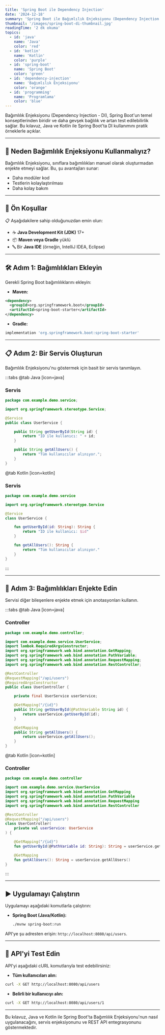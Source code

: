 ```yaml
---
title: 'Spring Boot ile Dependency Injection'
date: '2024-12-18'
summary: 'Spring Boot ile Bağımlılık Enjeksiyonu (Dependency Injection - DI) nasıl çalışır? Java ve Kotlin örnekleriyle temel kavramlar, anotasyonlar ve pratik kullanım senaryolarını öğrenin.'
thumbnail: '/images/spring-boot-di-thumbnail.jpg'
readingTime: '2 dk okuma'
topics:
  - id: 'java'
    name: 'Java'
    color: 'red'
  - id: 'kotlin'
    name: 'Kotlin'
    color: 'purple'
  - id: 'spring-boot'
    name: 'Spring Boot'
    color: 'green'
  - id: 'dependency-injection'
    name: 'Bağımlılık Enjeksiyonu'
    color: 'orange'
  - id: 'programming'
    name: 'Programlama'
    color: 'blue'
---
```


Bağımlılık Enjeksiyonu (Dependency Injection - DI), Spring Boot'un temel konseptlerinden biridir ve daha gevşek bağlılık ve artan test edilebilirlik sağlar. Bu kılavuz, Java ve Kotlin ile Spring Boot'ta DI kullanımını pratik örneklerle açıklar.

---

## 🌟 Neden Bağımlılık Enjeksiyonu Kullanmalıyız?

Bağımlılık Enjeksiyonu, sınıflara bağımlılıkları manuel olarak oluşturmadan enjekte etmeyi sağlar. Bu, şu avantajları sunar:

- Daha modüler kod
- Testlerin kolaylaştırılması
- Daha kolay bakım

---

## 🌟 Ön Koşullar

📋 Aşağıdakilere sahip olduğunuzdan emin olun:

- ☕ **Java Development Kit (JDK)** 17+
- 📦 **Maven veya Gradle** yüklü
- 🔤 Bir **Java IDE** (örneğin, IntelliJ IDEA, Eclipse)

---

## 🛠️ Adım 1: Bağımlılıkları Ekleyin

Gerekli Spring Boot bağımlılıklarını ekleyin:

- **Maven:**

```xml
<dependency>
  <groupId>org.springframework.boot</groupId>
  <artifactId>spring-boot-starter</artifactId>
</dependency>
```

- **Gradle:**

```groovy
implementation 'org.springframework.boot:spring-boot-starter'
```

---

## 📋 Adım 2: Bir Servis Oluşturun

Bağımlılık Enjeksiyonu'nu göstermek için basit bir servis tanımlayın.

:::tabs
@tab Java [icon=java]

### Servis

```java
package com.example.demo.service;

import org.springframework.stereotype.Service;

@Service
public class UserService {

    public String getUserById(String id) {
        return "ID ile kullanıcı: " + id;
    }

    public String getAllUsers() {
        return "Tüm kullanıcılar alınıyor.";
    }
}
```

@tab Kotlin [icon=kotlin]

### Servis

```kotlin
package com.example.demo.service

import org.springframework.stereotype.Service

@Service
class UserService {

    fun getUserById(id: String): String {
        return "ID ile kullanıcı: $id"
    }

    fun getAllUsers(): String {
        return "Tüm kullanıcılar alınıyor."
    }
}
```

:::

---

## 📖 Adım 3: Bağımlılıkları Enjekte Edin

Servisi diğer bileşenlere enjekte etmek için anotasyonları kullanın.

:::tabs
@tab Java [icon=java]

### Controller

```java
package com.example.demo.controller;

import com.example.demo.service.UserService;
import lombok.RequiredArgsConstructor;
import org.springframework.web.bind.annotation.GetMapping;
import org.springframework.web.bind.annotation.PathVariable;
import org.springframework.web.bind.annotation.RequestMapping;
import org.springframework.web.bind.annotation.RestController;

@RestController
@RequestMapping("/api/users")
@RequiredArgsConstructor
public class UserController {

    private final UserService userService;

    @GetMapping("/{id}")
    public String getUserById(@PathVariable String id) {
        return userService.getUserById(id);
    }

    @GetMapping
    public String getAllUsers() {
        return userService.getAllUsers();
    }
}
```

@tab Kotlin [icon=kotlin]

### Controller

```kotlin
package com.example.demo.controller

import com.example.demo.service.UserService
import org.springframework.web.bind.annotation.GetMapping
import org.springframework.web.bind.annotation.PathVariable
import org.springframework.web.bind.annotation.RequestMapping
import org.springframework.web.bind.annotation.RestController

@RestController
@RequestMapping("/api/users")
class UserController(
    private val userService: UserService
) {

    @GetMapping("/{id}")
    fun getUserById(@PathVariable id: String): String = userService.getUserById(id)

    @GetMapping
    fun getAllUsers(): String = userService.getAllUsers()
}
```

:::

---

## ▶️ Uygulamayı Çalıştırın

Uygulamayı aşağıdaki komutlarla çalıştırın:

- **Spring Boot (Java/Kotlin):**

  ```bash
  ./mvnw spring-boot:run
  ```

API'ye şu adresten erişin: `http://localhost:8080/api/users`.

---

## 🧪 API'yi Test Edin

API'yi aşağıdaki cURL komutlarıyla test edebilirsiniz:

- **Tüm kullanıcıları alın:**

```bash
curl -X GET http://localhost:8080/api/users
```

- **Belirli bir kullanıcıyı alın:**

```bash
curl -X GET http://localhost:8080/api/users/1
```

---

Bu kılavuz, Java ve Kotlin ile Spring Boot'ta Bağımlılık Enjeksiyonu'nun nasıl uygulanacağını, servis enjeksiyonunu ve REST API entegrasyonunu göstermektedir.
